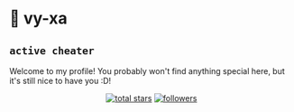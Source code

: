 # 🤞 vy-xa

## `active cheater`

Welcome to my profile! You probably won't find anything special here, but it's still nice to have you :D!

<p align="center">
  <a href="https://github.com/vy-xa?tab=repositories&sort=stargazers">
    <img alt="total stars" title="Total stars on GitHub" src="https://custom-icon-badges.demolab.com/github/stars/vy-xa?color=55960c&style=for-the-badge&labelColor=488207&logo=star"/></a>
  <a href="https://github.com/vy-xa?tab=followers">
    <img alt="followers" title="Follow me on Github" src="https://custom-icon-badges.demolab.com/github/followers/vy-xa?color=236ad3&labelColor=1155ba&style=for-the-badge&logo=person-add&label=Follow&logoColor=white"/></a>
</p>
